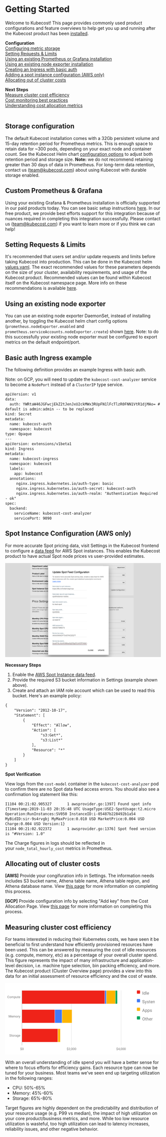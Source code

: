 # Getting Started

Welcome to Kubecost! This page provides commonly used product configurations and feature overviews to help get you up and running after the Kubecost product has been [installed](http://kubecost.com/install). 

__Configuration__  
[Configuring metric storage](#storage-config)  
[Setting Requests & Limits](#requests-limits)  
[Using an existing Prometheus or Grafana installation](#custom-prom)  
[Using an existing node exporter installation](#node-exporter)  
[Creating an Ingress with basic auth](#basic-auth)  
[Adding a spot instance configuration (AWS only)](#spot-nodes)  
[Allocating out of cluster costs](#out-of-cluster)

__Next Steps__  
[Measure cluster cost efficiency](#cluster-efficiency)  
[Cost monitoring best practices](http://blog.kubecost.com/blog/cost-monitoring/)   
[Understanding cost allocation metrics](/cost-allocation.md)
<br/><br/>

## <a name="storage-config"></a>Storage configuration

The default Kubecost installation comes with a 32Gb persistent volume and 15-day retention period for Prometheus metrics. This is enough space to retain data for ~300 pods, depending on your exact node and container count. See the Kubecost Helm chart [configuration options](https://github.com/kubecost/cost-analyzer-helm-chart) to adjust both retention period and storage size. **Note:** we do not recommend retaining greater than 30 days of data in Prometheus. For long-term data retention, contact us (team@kubecost.com) about using Kubecost with durable storage enabled. 

## <a name="custom-prom"></a>Custom Prometheus & Grafana

Using your existing Grafana & Prometheus installation is officially supported in our paid products today. You can see basic setup instructions [here](/custom-prom.md). In our free product, we provide best efforts support for this integration because of nuances required in completing this integration successfully. Please contact us (team@kubecost.com) if you want to learn more or if you think we can help!

## <a name="requests-limits"></a>Setting Requests & Limits

It's recommended that users set and/or update requests and limits before taking Kubecost into production. This can be done in the Kubecost helm [values.yaml](https://github.com/kubecost/cost-analyzer-helm-chart/blob/master/cost-analyzer/values.yaml). The exact recommended values for these parameters depends on the size of your cluster, availability requirements, and usage of the Kubecost product. Recommended values can be found within Kubecost itself on the Kubecost namespace page. More info on these recommendations is available [here](http://blog.kubecost.com/blog/requests-and-limits/). 

## <a name="node-exporter"></a>Using an existing node exporter 

You can use an existing node exporter DaemonSet, instead of installing another, by toggling the Kubecost helm chart config options (`prometheus.nodeExporter.enabled` and `prometheus.serviceAccounts.nodeExporter.create`) shown [here](https://github.com/kubecost/cost-analyzer-helm-chart). Note: to do this successfully your existing node exporter must be configured to export metrics on the default endpoint/port.

## <a name="basic-auth"></a>Basic auth Ingress example 

The following definition provides an example Ingress with basic auth.

Note: on GCP, you will need to update the `kubecost-cost-analyzer` service to become a `NodePort` instead of a `ClusterIP` type service.

```
apiVersion: v1
data:
  auth: YWRtaW46JGFwcjEkZ2tJenJxU2ckMWx3RUpFN1lFcTlzR0FNN1VtR1djMAo= # default is admin:admin -- to be replaced
kind: Secret
metadata:
  name: kubecost-auth
  namespace: kubecost
type: Opaque
---
apiVersion: extensions/v1beta1
kind: Ingress
metadata:
  name: kubecost-ingress
  namespace: kubecost
  labels:
    app: kubecost
  annotations:
     nginx.ingress.kubernetes.io/auth-type: basic
     nginx.ingress.kubernetes.io/auth-secret: kubecost-auth
     nginx.ingress.kubernetes.io/auth-realm: "Authentication Required - ok"
spec:
  backend:
    serviceName: kubecost-cost-analyzer
    servicePort: 9090
``` 

## <a name="spot-nodes"></a>Spot Instance Configuration (AWS only) 

For more accurate Spot pricing data, visit Settings in the Kubecost frontend to configure a [data feed](https://docs.aws.amazon.com/AWSEC2/latest/UserGuide/spot-data-feeds.html) for AWS Spot instances. This enables the Kubecost product to have actual Spot node prices vs user-provided estimates.

![AWS Spot info](/spot-settings.png)

**Necessary Steps**

1. Enable the [AWS Spot Instance data feed](https://docs.aws.amazon.com/AWSEC2/latest/UserGuide/spot-data-feeds.html).
2. Provide the required S3 bucket information in Settings (example shown above).
3. Create and attach an IAM role account which can be used to read this bucket. Here's an example policy:

```
{
    "Version": "2012-10-17",
    "Statement": [
        {
            "Effect": "Allow",
            "Action": [
                "s3:Get*",
                "s3:List*"
            ],
            "Resource": "*"
        }
    ]
}
```

**Spot Verification**

View logs from the `cost-model` container in the `kubecost-cost-analyzer` pod to confirm there are no Spot data feed access errors. You should also see a confirmation log statement like this: 

```
I1104 00:21:02.905327       1 awsprovider.go:1397] Found spot info {Timestamp:2019-11-03 20:35:48 UTC UsageType:USE2-SpotUsage:t2.micro Operation:RunInstances:SV050 InstanceID:i-05487b228492b1a54 MyBidID:sir-9s4rvgbj MyMaxPrice:0.010 USD MarketPrice:0.004 USD Charge:0.004 USD Version:1}
I1104 00:21:02.922372       1 awsprovider.go:1376] Spot feed version is "#Version: 1.0"
```

The Charge figures in logs should be reflected in your `node_total_hourly_cost` metrics in Prometheus. 

## <a name="out-of-cluster"></a>Allocating out of cluster costs

**[AWS]** Provide your congifuration info in Settings. The information needs includes S3 bucket name, Athena table name, Athena table region, and Athena database name. View [this page](/aws-out-of-cluster.md) for more information on completing this process.

**[GCP]** Provide configuration info by selecting "Add key" from the Cost Allocation Page. View [this page](/gcp-out-of-cluster.md) for more information on completing this process.


## <a name="cluster-efficiency"></a>Measuring cluster cost efficiency

For teams interested in reducing their Kubernetes costs, we have seen it be beneficial to first understand how efficiently  provisioned resources have been used. This can be answered by measuring the cost of idle resources (e.g. compute, memory, etc)  as a percentage of your overall cluster spend. This figure represents the impact of many infrastructure and application-level decision, i.e. machine type selection, bin packing efficiency, and more. The Kubecost product (Cluster Overview page) provides a view into this data for an initial assessment of resource efficiency and the cost of waste.

<div style="text-align:center;"><img src="/cluster-efficiency.png" /></div>

With an overall understanding of idle spend you will have a better sense for where to focus efforts for efficiency gains. Each resource type can now be tuned for your business. Most teams we’ve seen end up targeting utilization in the following ranges:

* CPU: 50%-65%
* Memory: 45%-60%
* Storage: 65%-80%

Target figures are highly dependent on the predictability and distribution of your resource usage (e.g. P99 vs median), the impact of high utilization on your core product/business metrics, and more. While too low resource utilization is wasteful, too high utilization can lead to latency increases, reliability issues, and other negative behavior. 
